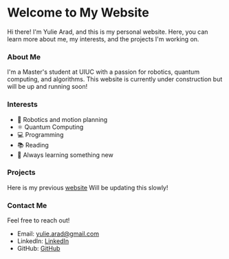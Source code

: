 # Welcome to My Website

Hi there! I'm Yulie Arad, and this is my personal website. Here, you can learn more about me, my interests, and the projects I'm working on.

### About Me
I'm a Master's student at UIUC with a passion for robotics, quantum computing, and algorithms. This website is currently under construction but will be up and running soon! 

### Interests
- 🚀 Robotics and motion planning
- ⚛️ Quantum Computing 
- 💻 Programming 
- 📚 Reading 
- 🌱 Always learning something new  

### Projects
Here is my previous [website](yuliearad1@github.io)
Will be updating this slowly!

### Contact Me
Feel free to reach out!  
- Email: [yulie.arad@gmail.com](mailto:yulie.arad@gmail.com)
- LinkedIn: [LinkedIn](https://www.linkedin.com/in/yuliearad/)
- GitHub: [GitHub](https://github.com/yuliearad)

